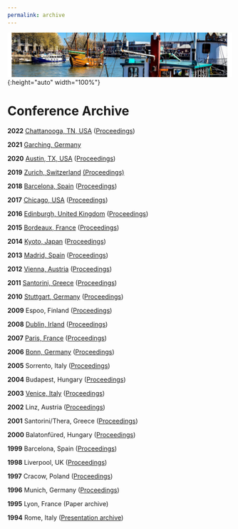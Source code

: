 ```yaml
---
permalink: archive
---
```


![Banner](/assets/banner-B.png){:height="auto" width="100%"}

# Conference Archive

<p><b>2022</b> <a href="https://sites.google.com/view/eurompiusa2022/home">Chattanooga, TN, USA</a> (<a href="https://dl.acm.org/doi/proceedings/10.1145/3555819">Proceedings</a>)</p>
<p><b>2021</b> <a href="https://www.eurompi21.lrz.de">Garching, Germany</a></p> 
<p><b>2020</b> <a href="https://eurompi.github.io">Austin, TX, USA</a> (<a href="https://dl.acm.org/doi/proceedings/10.1145/3416315">Proceedings</a>)</p>
<p><b>2019</b> <a href="https://eurompi19.inf.ethz.ch">Zurich, Switzerland</a> <a href="">(Proceedings)</a></p>
<p><b>2018</b> <a href="https://eurompi2018.bsc.es">Barcelona, Spain</a> (<a href="https://www.sciencedirect.com/journal/parallel-computing/special-issue/10WMQGRG7WX">Proceedings</a>)</p>
<p><b>2017</b> <a href="https://www.mcs.anl.gov/eurompi2017/">Chicago, USA</a> (<a href="https://dl.acm.org/citation.cfm?id=3127024">Proceedings</a>)</p>
<p><b>2016</b> <a href="http://www.eurompi2016.ed.ac.uk/">Edinburgh, United Kingdom</a> (<a href="http://dl.acm.org/citation.cfm?id=2966884">Proceedings</a>)</p>
<p><b>2015</b> <a href="https://eurompi2015.bordeaux.inria.fr/">Bordeaux, France</a> (<a href="http://dl.acm.org/citation.cfm?id=2802658">Proceedings</a>)</p>
<p><b>2014</b> <a href="http://www.eurompi2014.org/">Kyoto, Japan</a> (<a href="http://dl.acm.org/citation.cfm?id=2642769">Proceedings</a>)</p>
<p><b>2013</b> <a href="http://www.arcos.inf.uc3m.es/eurompi2013/Home.shtml">Madrid, Spain</a> (<a href="http://dl.acm.org/citation.cfm?id=2488551">Proceedings</a>)</p>
<p><b>2012</b> <a href="http://www.par.univie.ac.at/conference/eurompi2012/">Vienna, Austria</a> (<a href="http://www.springer.com/us/book/9783642335174">Proceedings</a>)</p>
<p><b>2011</b> <a href="http://www.eurompi2011.org/welcome.html">Santorini, Greece</a> (<a href="http://www.springer.com/computer/theoretical+computer+science/book/978-3-642-24448-3">Proceedings</a>)</p>
<p><b>2010</b> <a href="http://www.eurompi2010.org/">Stuttgart, Germany</a> (<a href="http://www.springer.com/computer/theoretical+computer+science/book/978-3-642-15645-8">Proceedings</a>)</p>
<p><b>2009</b> Espoo, Finland (<a href="http://www.springer.com/computer/swe/book/978-3-642-03769-6">Proceedings</a>)</p>
<p><b>2008</b> <a href="http://pvmmpi08.ucd.ie/welcome">Dublin, Irland</a> (<a href="http://www.springer.com/computer/swe/book/978-3-540-87474-4">Proceedings</a>)</p>
<p><b>2007</b> <a href="http://pvmmpi07.lri.fr/">Paris, France</a> (<a href="http://www.springer.com/computer/swe/book/978-3-540-75415-2">Proceedings</a>)</p>
<p><b>2006</b> <a href="http://www.maxperf.de/pvmmpi2006/www.pvmmpi06.org">Bonn, Germany</a> (<a href="http://www.springer.com/france/home/generic/search/results?SGWID=7-40109-22-173676109-0">Proceedings</a>)</p>
<p><b>2005</b> Sorrento, Italy (<a href="http://www.springeronline.com/3-540-29009-5">Proceedings</a>)</p>
<p><b>2004</b> Budapest, Hungary (<a href="http://www.springeronline.com/3-540-23163-3">Proceedings</a>)</p>
<p><b>2003</b> <a href="http://www.dsi.unive.it/pvmmpi03/">Venice, Italy</a> (<a href="http://www.springeronline.com/3-540-20149-1">Proceedings</a>)</p>
<p><b>2002</b> Linz, Austria (<a href="http://www.springeronline.com/3-540-44296-0">Proceedings</a>)</p>
<p><b>2001</b> Santorini/Thera, Greece (<a href="http://www.springeronline.com/3-540-42609-4">Proceedings</a>)</p>
<p><b>2000</b> Balatonfüred, Hungary (<a href="http://www.springeronline.com/3-540-41010-4">Proceedings</a>)</p>
<p><b>1999</b> Barcelona, Spain (<a href="http://www.springeronline.com/3-540-66549-8">Proceedings</a>)</p>
<p><b>1998</b> Liverpool, UK (<a href="http://www.springeronline.com/3-540-65041-5">Proceedings</a>)</p>
<p><b>1997</b> Cracow, Poland (<a href="http://www.springeronline.com/3-540-63697-8">Proceedings</a>)</p>
<p><b>1996</b> Munich, Germany (<a href="http://www.springeronline.com/3-540-61779-5">Proceedings</a>)</p>
<p><b>1995</b> Lyon, France (Paper archive)</p>
<p><b>1994</b> Rome, Italy (<a href="http://www.netlib.org/pvm3/epvmug94/contrib/">Presentation archive</a>)</p>

